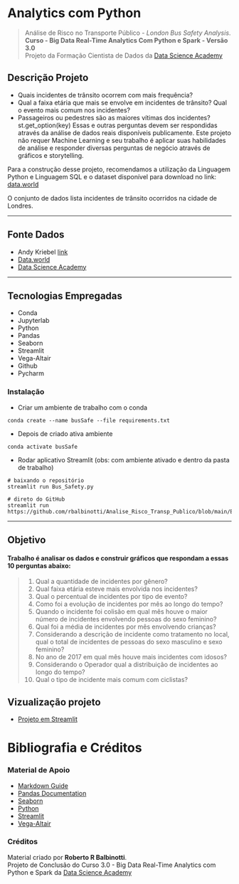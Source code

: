 # Analytics com Python

> Análise de Risco no Transporte Público - *London Bus Safety Analysis*.  
> **Curso - Big Data Real-Time Analytics Com Python e Spark - Versão 3.0**  
> Projeto da Formação Cientista de Dados da [Data Science Academy](https://www.datascienceacademy.com.br/)

## Descrição Projeto

- Quais incidentes de trânsito ocorrem com mais frequência?
- Qual a faixa etária que mais se envolve em incidentes de trânsito? Qual o evento mais comum nos incidentes?
- Passageiros ou pedestres são as maiores vítimas dos incidentes?
st.get_option(key)
Essas e outras perguntas devem ser respondidas através da análise de dados reais disponíveis publicamente. Este projeto não requer Machine Learning e seu trabalho é aplicar suas habilidades de análise e responder diversas perguntas de negócio através de gráficos e storytelling.

Para a construção desse projeto, recomendamos a utilização da Linguagem Python e Linguagem SQL e o dataset disponível para download no link: [data.world](https://data.world/makeovermonday/2018w51)

O conjunto de dados lista incidentes de trânsito ocorridos na cidade de Londres.

---

## Fonte Dados

-   Andy Kriebel [link](https://data.world/vizwiz)
-   [Data.world](https://data.world/)
-   [Data Science Academy](https://www.datascienceacademy.com.br)
---
## Tecnologias Empregadas

- Conda
- Jupyterlab
- Python
- Pandas
- Seaborn
- Streamlit
- Vega-Altair
- Github
- Pycharm

### Instalação

- Criar um ambiente de trabalho com o conda
```
conda create --name busSafe --file requirements.txt
```
- Depois de criado ativa ambiente
```
conda activate busSafe
```
- Rodar aplicativo Streamlit (obs: com ambiente ativado e dentro da pasta de trabalho)
```
# baixando o repositório
streamlit run Bus_Safety.py

# direto do GitHub
streamlit run https://github.com/rbalbinotti/Analise_Risco_Transp_Publico/blob/main/Bus_Safety.py
```

---
## Objetivo
#### Trabalho é analisar os dados e construir gráficos que respondam a essas 10 perguntas abaixo:

> 1. Qual a quantidade de incidentes por gênero?
> 2. Qual faixa etária esteve mais envolvida nos incidentes?  
> 3. Qual o percentual de incidentes por tipo de evento?
> 4. Como foi a evolução de incidentes por mês ao longo do tempo?
> 5. Quando o incidente foi colisão em qual mês houve o maior número de incidentes envolvendo pessoas do sexo feminino?
> 6. Qual foi a média de incidentes por mês envolvendo crianças?
> 7. Considerando a descrição de incidente como tratamento no local, qual o total de incidentes de pessoas do sexo masculino e sexo feminino?
> 8. No ano de 2017 em qual mês houve mais incidentes com idosos?
> 9. Considerando o Operador qual a distribuição de incidentes ao longo do tempo?
> 10. Qual o tipo de incidente mais comum com ciclistas?

## Vizualização projeto
- [Projeto em Streamlit](https://londonbusanalysis.streamlit.app/)

# Bibliografia e Créditos

### Material de Apoio
- [Markdown Guide](https://www.markdownguide.org/)
- [Pandas Documentation](https://pandas.pydata.org/docs/)
- [Seaborn](https://seaborn.pydata.org/)
- [Python](https://docs.python.org/3/)
- [Streamlit](https://streamlit.io/)
- [Vega-Altair](https://altair-viz.github.io/getting_started/overview.html)

### Créditos

Material criado por **Roberto R Balbinotti**.  
Projeto de Conclusão do Curso 3.0 - Big Data Real-Time Analytics com Python e Spark da [Data Science Academy](https://www.datascienceacademy.com.br/)